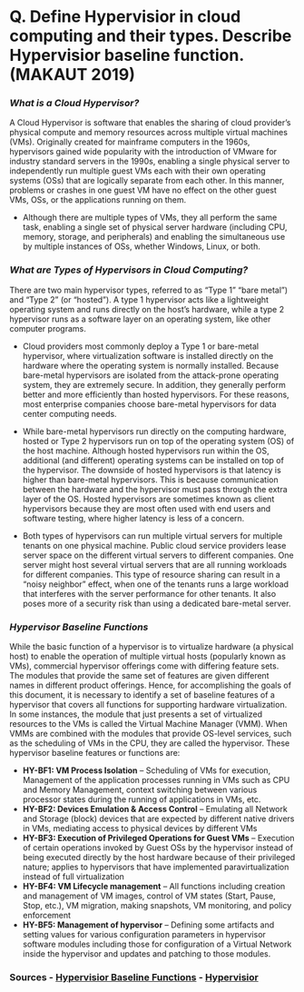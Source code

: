 # Q.  Define Hypervisior in cloud computing and their types. Describe Hypervisior baseline function. (MAKAUT 2019)

### *What is a Cloud Hypervisor?*
A Cloud Hypervisor is software that enables the sharing of cloud provider’s physical compute and memory resources across multiple virtual machines (VMs). Originally created for mainframe computers in the 1960s, hypervisors gained wide popularity with the introduction of VMware for industry standard servers in the 1990s, enabling a single physical server to independently run multiple guest VMs each with their own operating systems (OSs) that are logically separate from each other. In this manner, problems or crashes in one guest VM have no effect on the other guest VMs, OSs, or the applications running on them.

- Although there are multiple types of VMs, they all perform the same task, enabling a single set of physical server hardware (including CPU, memory, storage, and peripherals) and enabling the simultaneous use by multiple instances of OSs, whether Windows, Linux, or both.

### *What are Types of Hypervisors in Cloud Computing?*
There are two main hypervisor types, referred to as “Type 1”  “bare metal”) and “Type 2” (or “hosted”). A type 1 hypervisor acts like a lightweight operating system and runs directly on the host’s hardware, while a type 2 hypervisor runs as a software layer on an operating system, like other computer programs.

- Cloud providers most commonly deploy a Type 1 or bare-metal hypervisor, where virtualization software is installed directly on the hardware where the operating system is normally installed. Because bare-metal hypervisors are isolated from the attack-prone operating system, they are extremely secure. In addition, they generally perform better and more efficiently than hosted hypervisors. For these reasons, most enterprise companies choose bare-metal hypervisors for data center computing needs.

- While bare-metal hypervisors run directly on the computing hardware, hosted or Type 2 hypervisors run on top of the operating system (OS) of the host machine. Although hosted hypervisors run within the OS, additional (and different) operating systems can be installed on top of the hypervisor. The downside of hosted hypervisors is that latency is higher than bare-metal hypervisors. This is because communication between the hardware and the hypervisor must pass through the extra layer of the OS. Hosted hypervisors are sometimes known as client hypervisors because they are most often used with end users and software testing, where higher latency is less of a concern.

- Both types of hypervisors can run multiple virtual servers for multiple tenants on one physical machine. Public cloud service providers lease server space on the different virtual servers to different companies. One server might host several virtual servers that are all running workloads for different companies. This type of resource sharing can result in a “noisy neighbor” effect, when one of the tenants runs a large workload that interferes with the server performance for other tenants. It also poses more of a security risk than using a dedicated bare-metal server.

### *Hypervisor Baseline Functions*

While the basic function of a hypervisor is to virtualize hardware (a physical host) to enable the operation
of multiple virtual hosts (popularly known as VMs), commercial hypervisor offerings come with differing
feature sets. The modules that provide the same set of features are given different names in different product
offerings. Hence, for accomplishing the goals of this document, it is necessary to identify a set of baseline
features of a hypervisor that covers all functions for supporting hardware virtualization. In some instances,
the module that just presents a set of virtualized resources to the VMs is called the Virtual Machine Manager
(VMM). When VMMs are combined with the modules that provide OS-level services, such as the scheduling
of VMs in the CPU, they are called the hypervisor. These hypervisor baseline features or functions are:

- <b>HY-BF1: VM Process Isolation</b> – Scheduling of VMs for execution, Management of the application
processes running in VMs such as CPU and Memory Management, context switching between various
processor states during the running of applications in VMs, etc.
- <b>HY-BF2: Devices Emulation & Access Control</b> – Emulating all Network and Storage (block) devices
that are expected by different native drivers in VMs, mediating access to physical devices by different
VMs
- <b>HY-BF3: Execution of Privileged Operations for Guest VMs</b> – Execution of certain operations
invoked by Guest OSs by the hypervisor instead of being executed directly by the host hardware because
of their privileged nature; applies to hypervisors that have implemented paravirtualization instead of full
virtualization
- <b>HY-BF4: VM Lifecycle management</b> – All functions including creation and management of VM images,
control of VM states (Start, Pause, Stop, etc.), VM migration, making snapshots, VM monitoring, and
policy enforcement
- <b>HY-BF5: Management of hypervisor</b> – Defining some artifacts and setting values for various
configuration parameters in hypervisor software modules including those for configuration of a Virtual
Network inside the hypervisor and updates and patching to those modules.

### Sources - [Hypervisior Baseline Functions](https://www.govinfo.gov/content/pkg/GOVPUB-C13-03add4670792c21a9d4633fb1b11d3f5/pdf/GOVPUB-C13-03add4670792c21a9d4633fb1b11d3f5.pdf) - [Hypervisior](https://www.vmware.com/topics/glossary/content/cloud-hypervisor.html#:~:text=A%20Cloud%20Hypervisor%20is%20software,multiple%20virtual%20machines%20(VMs).)
